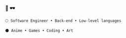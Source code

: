 ### 🌸 🕶️


```
🌕 Software Engineer • Back-end • Low-level languages

🌑 Anime • Games • Coding • Art

```

<p aling="center">
  <a href = "https://github.com/awwliedacoder/awwliedacoder/raw/main/9605-pepe-business.webp">
  
